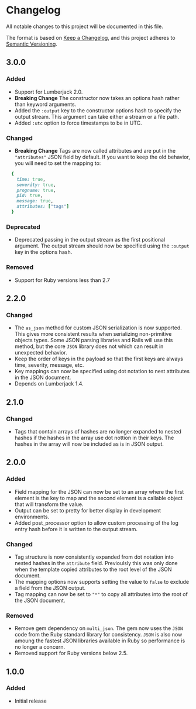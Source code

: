 # Changelog
All notable changes to this project will be documented in this file.

The format is based on [Keep a Changelog](https://keepachangelog.com/en/1.0.0/),
and this project adheres to [Semantic Versioning](https://semver.org/spec/v2.0.0.html).

## 3.0.0

### Added

- Support for Lumberjack 2.0.
- **Breaking Change** The constructor now takes an options hash rather than keyword arguments.
- Added the `:output` key to the constructor options hash to specify the output stream. This argument can take either a stream or a file path.
- Added `:utc` option to force timestamps to be in UTC.

### Changed

- **Breaking Change** Tags are now called attributes and are put in the `"attributes"` JSON field by default. If you want to keep the old behavior, you will need to set the mapping to:

```ruby
  {
    time: true,
    severity: true,
    progname: true,
    pid: true,
    message: true,
    attributes: ["tags"]
  }
```

### Deprecated

- Deprecated passing in the output stream as the first positional argument. The output stream should now be specified using the `:output` key in the options hash.

### Removed

- Support for Ruby versions less than 2.7

## 2.2.0

### Changed

- The `as_json` method for custom JSON serialization is now supported. This gives more consistent results when serializing non-primitive objects types. Some JSON parsing libraries and Rails will use this method, but the core `JSON` library does not which can result in unexpected behavior.
- Keep the order of keys in the payload so that the first keys are always time, severity, message, etc.
- Key mappings can now be specified using dot notation to nest attributes in the JSON document.
- Depends on Lumberjack 1.4.

## 2.1.0

### Changed

- Tags that contain arrays of hashes are no longer expanded to nested hashes if the hashes in the array use dot nottion in their keys. The hashes in the array will now be included as is in JSON output.

## 2.0.0

### Added

- Field mapping for the JSON can now be set to an array where the first element is the key to map and the second element is a callable object that will transform the value.
- Output can be set to pretty for better display in development environments.
- Added post_processor option to allow custom processing of the log entry hash before it is written to the output stream.

### Changed

- Tag structure is now consistently expanded from dot notation into nested hashes in the `attribute` field. Previoulsly this was only done when the template copied attributes to the root level of the JSON document.
- The mapping options now supports setting the value to `false` to exclude a field from the JSON output.
- Tag mapping can now be set to `"*"` to copy all attributes into the root of the JSON document.

### Removed

- Remove gem dependency on `multi_json`. The gem now uses the `JSON` code from the Ruby standard library for consistency. `JSON` is also now amoung the fastest JSON libraries available in Ruby so performance is no longer a concern.
- Removed support for Ruby versions below 2.5.

## 1.0.0

### Added

- Initial release
